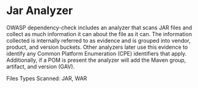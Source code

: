 Jar Analyzer
==============

OWASP dependency-check includes an analyzer that scans JAR files and collect as
much information it can about the file as it can. The information collected
is internally referred to as evidence and is grouped into vendor, product, and version
buckets. Other analyzers later use this evidence to identify any Common Platform
Enumeration (CPE) identifiers that apply. Additionally, if a POM is present
the analyzer will add the Maven group, artifact, and version (GAV).

Files Types Scanned: JAR, WAR
